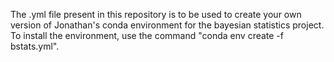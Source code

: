 The .yml file present in this repository is to be used to create your own version of Jonathan's conda environment for the bayesian statistics project. 
To install the environment, use the command "conda env create -f bstats.yml".
